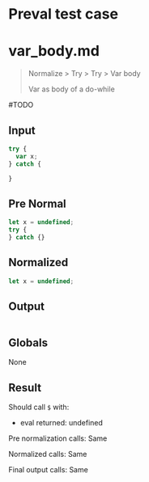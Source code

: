 # Preval test case

# var_body.md

> Normalize > Try > Try > Var body
>
> Var as body of a do-while

#TODO

## Input

`````js filename=intro
try {
  var x;
} catch {

}
`````

## Pre Normal

`````js filename=intro
let x = undefined;
try {
} catch {}
`````

## Normalized

`````js filename=intro
let x = undefined;
`````

## Output

`````js filename=intro

`````

## Globals

None

## Result

Should call `$` with:
 - eval returned: undefined

Pre normalization calls: Same

Normalized calls: Same

Final output calls: Same
